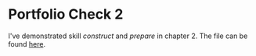 # Portfolio Check 2

I've demonstrated skill *construct* and *prepare* in chapter 2. The file can be found [here](check1/submission_2.md).
